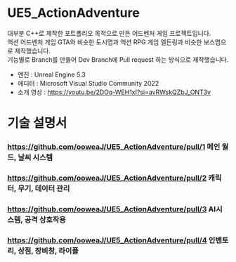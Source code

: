 # UE5_ActionAdventure

대부분 C++로 제작한 포트폴리오 목적으로 만든 어드벤처 게임 프로젝트입니다.   
액션 어드벤처 게임 GTA와 비슷한 도시맵과 액션 RPG 게임 엘든링과 비슷한 보스맵으로 제작했습니다.   
기능별로 Branch를 만들어 Dev Branch에 Pull request 하는 방식으로 제작했습니다.

- 엔진 : Unreal Engine 5.3
- 에디터 : Microsoft Visual Studio Community 2022
- 소개 영상 : https://youtu.be/2DOq-WEH1xI?si=avRWskQZbJ_ONT3v

# 기술 설명서

### https://github.com/ooweaJ/UE5_ActionAdventure/pull/1 메인 월드, 날씨 시스템

### https://github.com/ooweaJ/UE5_ActionAdventure/pull/2 캐릭터, 무기, 데이터 관리

### https://github.com/ooweaJ/UE5_ActionAdventure/pull/3 AI시스템, 공격 상호작용

### https://github.com/ooweaJ/UE5_ActionAdventure/pull/4 인벤토리, 상점, 장비창, 라이플
